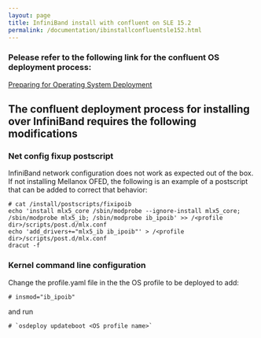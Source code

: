 ```yaml
---
layout: page
title: InfiniBand install with confluent on SLE 15.2
permalink: /documentation/ibinstallconfluentsle152.html
---
```


### Pelease refer to the following link for the confluent OS deployment process:

[Preparing for Operating System Deployment](http://taurus.labs.lenovo.com/users/documentation/confluentosdeploy.html)

## The confluent deployment process for installing over InfiniBand requires the following modifications

### Net config fixup postscript

InfiniBand network configuration does not work as expected out of the box.  If not installing Mellanox OFED, the following is an example of a
postscript that can be added to correct that behavior:

    # cat /install/postscripts/fixipoib
    echo 'install mlx5_core /sbin/modprobe --ignore-install mlx5_core; /sbin/modprobe mlx5_ib; /sbin/modprobe ib_ipoib' >> /<profile dir>/scripts/post.d/mlx.conf
    echo 'add_drivers+="mlx5_ib ib_ipoib"' > /<profile dir>/scripts/post.d/mlx.conf
    dracut -f

### Kernel command line configuration

Change the profile.yaml file in the the OS profile to be deployed to add:

    # insmod="ib_ipoib"

and run

    # `osdeploy updateboot <OS profile name>`
